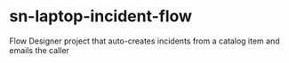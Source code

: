 # sn-laptop-incident-flow
Flow Designer project that auto-creates incidents from a catalog item and emails the caller
